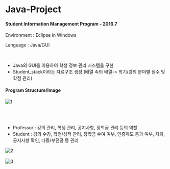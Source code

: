 # Java-Project

#### Student Information Management Program - 2016.7

<p>Environment : Eclipse in Windows<p>
<p>Language : Java/GUI</p>

<br>

- Java의 GUI를 이용하여 학생 정보 관리 시스템을 구현
- Student_stack이라는 자료구조 생성 (배열 속의 배열-> 학기/강의 분야별 점수 및 학점 관리)


#### Program Structure/Image
![1](https://user-images.githubusercontent.com/21214309/48599039-4cadbf00-e9a9-11e8-8996-f40a88e9f6f5.JPG)

<br><br>
- Professor : 강의 관리, 학생 관리, 공지사항, 장학금 관리 등의 역할
- Student : 강의 수강, 학점/성적 관리, 장학금 수여 여부, 인증제도 통과 여부, 자퇴, 공지사항 확인, 다중/부전공 등 관리 

![2](https://user-images.githubusercontent.com/21214309/48599041-4cadbf00-e9a9-11e8-817e-6e260f730a70.JPG)
<br><br>
![3](https://user-images.githubusercontent.com/21214309/48599042-4d465580-e9a9-11e8-831b-b79f4c2e074e.JPG)



